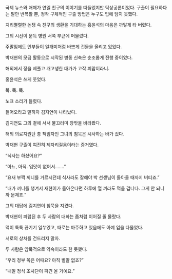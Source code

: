 국제 뉴스와 매체가 연일 친구의 이야기를 떠들었지만 탁상공론이었다. 구출이 필요하다는 말만 반복할 뿐, 정작 구체적인 구출 방법은 누구도 입에 담지 못했다.

지리멸렬한 논쟁 속 친구의 생환을 기대하는 홍윤석의 마음은 까맣게 타 버렸다.

그의 시선이 문득 병원 서쪽 부근에 머물렀다.

주말임에도 인부들이 일개미처럼 바쁘게 건물을 올리고 있었다.

박재현의 모금 활동으로 시작된 병동 신축은 순조롭게 진행 중이었다.

해외에서 정을 베풀고 개고생한 대가가 고작 피랍이라니.

홍윤석은 쓰게 웃었다.

똑. 똑. 똑.

노크 소리가 들렸다.

들어오라고 말하자 김지연이 나타났다.

김지연도 그의 곁에 서서 물끄러미 창밖을 바라봤다.

해외 의료지원단 총 책임자인 그녀의 침묵은 시사하는 바가 컸다.

박재현 구출이 여전히 제자리걸음이라는 증거였다.

“식사는 하셨어요?”

“아뇨, 아직. 입맛이 없어서…….”

“요새 부쩍 끼니를 거르시던데 식사라도 잘해야 박 선생님이 돌아올 때까지 버티죠.”

“내가 끼니를 챙겨서 재현이가 돌아온다면 하루에 열 끼라도 먹을 겁니다. 그게 안 되니까 문제죠.”

그의 대답에 김지연이 침묵을 지켰다.

박재현이 피랍된 후 두 사람의 대화는 좀처럼 이어질 줄 몰랐다.

맥이 툭툭 끊기기 일쑤였고, 때로는 마주하고 있음에도 아예 입을 다물었다.

서로의 상처를 건드리지 말자.

두 사람은 암묵적으로 약속이라도 한 듯했다.

“우리 정부 쪽은 어때요? 아직 별말 없죠?”

“내일 정식 조사단이 파견 올 거예요.”